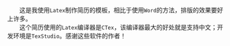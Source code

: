 &emsp;&emsp;这是我使用`Latex`制作简历的模板，相比于使用`Word`的方法，排版的效果要好上许多。  
&emsp;&emsp;这个简历使用的`Latex`编译器是`CTex`，该编译器最大的好处就是支持中文；开发环境是`TexStudio`。感谢这些软件的作者！